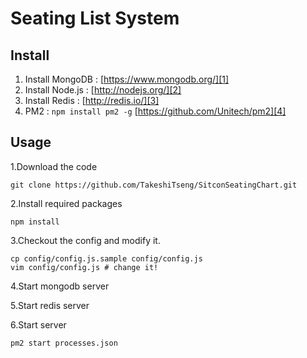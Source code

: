 Seating List System
=====================

Install
----------
 1. Install MongoDB : [https://www.mongodb.org/][1]
 2. Install Node.js : [http://nodejs.org/][2]
 3. Install Redis : [http://redis.io/][3]
 4. PM2 : `npm install pm2 -g` [https://github.com/Unitech/pm2][4]

Usage
----------
1.Download the code

	git clone https://github.com/TakeshiTseng/SitconSeatingChart.git

2.Install required packages

	npm install

3.Checkout the config and modify it.

	cp config/config.js.sample config/config.js
	vim config/config.js # change it!

4.Start mongodb server

5.Start redis server
    
6.Start server

	pm2 start processes.json
    

  [1]: https://www.mongodb.org/
  [2]: http://nodejs.org/
  [3]: http://redis.io/
  [4]: https://github.com/Unitech/pm2

